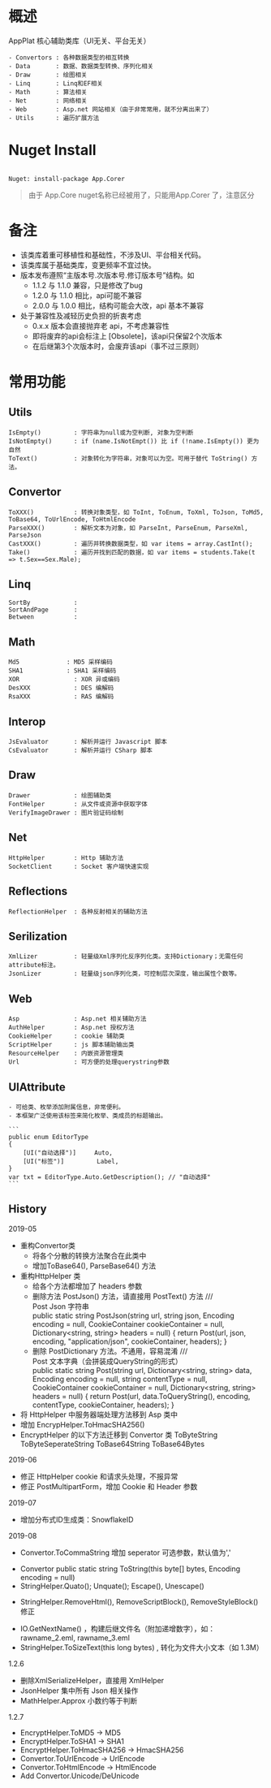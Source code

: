 ﻿# 概述

AppPlat 核心辅助类库（UI无关、平台无关）

    - Convertors : 各种数据类型的相互转换
    - Data       : 数据、数据类型转换、序列化相关
    - Draw	     : 绘图相关
    - Linq	     : Linq和EF相关
    - Math       : 算法相关
    - Net        : 网络相关
    - Web        : Asp.net 网站相关（由于非常常用，就不分离出来了）
    - Utils      : 遍历扩展方法

# Nuget Install

```

Nuget: install-package App.Corer
```
> 由于 App.Core nuget名称已经被用了，只能用App.Corer 了，注意区分


# 备注

- 该类库着重可移植性和基础性，不涉及UI、平台相关代码。
- 该类库属于基础类库，变更频率不宜过快。
- 版本发布遵照“主版本号.次版本号.修订版本号”结构。如
    * 1.1.2 与 1.1.0 兼容，只是修改了bug
    * 1.2.0 与 1.1.0 相比，api可能不兼容
    * 2.0.0 与 1.0.0 相比，结构可能会大改，api 基本不兼容
- 处于兼容性及减轻历史负担的折衷考虑
    * 0.x.x 版本会直接抛弃老 api，不考虑兼容性
    * 即将废弃的api会标注上 [Obsolete]，该api只保留2个次版本
    * 在后继第3个次版本时，会废弃该api（事不过三原则）
    

# 常用功能

## Utils
    IsEmpty()         : 字符串为null或为空判断, 对象为空判断
    IsNotEmpty()      : if (name.IsNotEmpt()) 比 if (!name.IsEmpty()) 更为自然
    ToText()          : 对象转化为字符串，对象可以为空。可用于替代 ToString() 方法。

## Convertor
    ToXXX()           : 转换对象类型，如 ToInt, ToEnum, ToXml, ToJson, ToMd5, ToBase64, ToUrlEncode, ToHtmlEncode
    ParseXXX()        : 解析文本为对象，如 ParseInt, ParseEnum, ParseXml, ParseJson
    CastXXX()         : 遍历并转换数据类型，如 var items = array.CastInt();
    Take()            : 遍历并找到匹配的数据，如 var items = students.Take(t => t.Sex==Sex.Male);

## Linq
    SortBy            : 
    SortAndPage       : 
    Between           : 

## Math
    Md5             : MD5 采样编码
    SHA1            : SHA1 采样编码
    XOR               : XOR 异或编码
    DesXXX            : DES 编解码
    RsaXXX            : RAS 编解码

## Interop
    JsEvaluator       : 解析并运行 Javascript 脚本
    CsEvaluator       : 解析并运行 CSharp 脚本

## Draw
    Drawer            : 绘图辅助类
    FontHelper        : 从文件或资源中获取字体
    VerifyImageDrawer : 图片验证码绘制

## Net
    HttpHelper        : Http 辅助方法
    SocketClient      : Socket 客户端快速实现

## Reflections
    ReflectionHelper  : 各种反射相关的辅助方法

## Serilization
    XmlLizer          : 轻量级Xml序列化反序列化类。支持Dictionary；无需任何attribute标注。
    JsonLizer         : 轻量级json序列化类，可控制层次深度，输出属性个数等。

## Web
    Asp               : Asp.net 相关辅助方法
    AuthHelper        : Asp.net 授权方法
    CookieHelper      : cookie 辅助类
    ScriptHelper      : js 脚本辅助输出类
    ResourceHelper    : 内嵌资源管理类
    Url               : 可方便的处理querystring参数

## UIAttribute
    - 可给类、枚举添加附属信息，非常便利。
    - 本框架广泛使用该标签来简化枚举、类成员的标题输出。

    ```
    public enum EditorType
    {
        [UI("自动选择")]     Auto,
        [UI("标签")]         Label,
    }
    var txt = EditorType.Auto.GetDescription(); // "自动选择"
    ```



## History


2019-05

- 重构Convertor类
    * 将各个分散的转换方法聚合在此类中
    * 增加ToBase64(), ParseBase64() 方法
- 重构HttpHelper 类
    * 给各个方法都增加了 headers 参数
    * 删除方法 PostJson() 方法，请直接用 PostText() 方法
        /// <summary>Post Json 字符串</summary>
        public static string PostJson(string url, string json, Encoding encoding = null, CookieContainer cookieContainer = null, Dictionary<string, string> headers = null)
        {
            return Post(url, json, encoding, "application/json", cookieContainer, headers);
        }
    * 删除 PostDictionary 方法。不通用，容易混淆
        /// <summary>Post 文本字典（会拼装成QueryString的形式）</summary>
        public static string Post(string url, Dictionary<string, string> data, Encoding encoding = null, string contentType = null, CookieContainer cookieContainer = null, Dictionary<string, string> headers = null)
        {
            return Post(url, data.ToQueryString(), encoding, contentType, cookieContainer, headers);
        }
- 将 HttpHelper 中服务器端处理方法移到 Asp 类中
- 增加 EncrypHelper.ToHmacSHA256()
- EncryptHelper 的以下方法迁移到 Convertor 类
        ToByteString
        ToByteSeperateString
        ToBase64String
        ToBase64Bytes

2019-06

- 修正 HttpHelper cookie 和请求头处理，不报异常
- 修正 PostMultipartForm，增加 Cookie 和 Header 参数

2019-07

- 增加分布式ID生成类：SnowflakeID


2019-08
* Convertor.ToCommaString 增加 seperator 可选参数，默认值为','
+ Convertor public static string ToString(this byte[] bytes, Encoding encoding = null)
+ StringHelper.Quato(); Unquate(); Escape(), Unescape()
* StringHelper.RemoveHtml(), RemoveScriptBlock(), RemoveStyleBlock() 修正
+ IO.GetNextName() ，构建后继文件名（附加递增数字），如：rawname_2.eml, rawname_3.eml
+ StringHelper.ToSizeText(this long bytes) , 转化为文件大小文本（如 1.3M）


1.2.6
- 删除XmlSerializeHelper，直接用 XmlHelper
- JsonHelper 集中所有 Json 相关操作
- MathHelper.Approx 小数约等于判断

1.2.7
- EncryptHelper.ToMD5        -> MD5
- EncryptHelper.ToSHA1       -> SHA1
- EncryptHelper.ToHmacSHA256 -> HmacSHA256
- Convertor.ToUrlEncode      -> UrlEncode 
- Convertor.ToHtmlEncode     -> HtmlEncode
- Add Convertor.Unicode/DeUnicode
 
